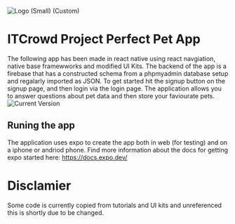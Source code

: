 ![Logo (Small) (Custom)](https://user-images.githubusercontent.com/75866626/137254111-101c6467-142a-4ada-907e-54cdf6a37cea.jpg)

# ITCrowd Project Perfect Pet App 



The following app has been made in react native using react navgiation, native base framewworks and modified UI Kits. 
The backend of the app is a firebase that has a constructed schema from a phpmyadmin database setup and regalarly imported as JSON. 
To get started hit the signup button on the signup page, and then login via the login page. The application allows you to answer
questions about pet data and then store your faviourate pets. 
![Current Version](https://cdn.discordapp.com/attachments/828399486019174444/895774078454087700/Screen_Shot_2021-10-08_at_6.45.58_am.png)

## Runing the app 
The application uses expo to create the app both in web (for testing) and on a iphone or andriod phone. 
Find more information about the docs for getting expo started here: https://docs.expo.dev/

# Disclamier

Some code is currently copied from tutorials and UI kits and unreferenced this is shortly due to be changed. 

